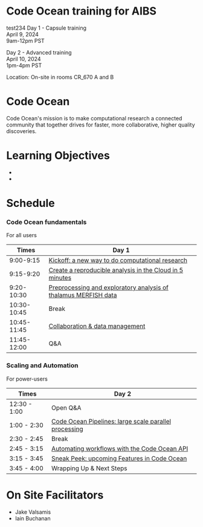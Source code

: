 # Code Ocean training for AIBS

test234
Day 1 - Capsule training <br>
April 9, 2024 <br>
9am-12pm PST <br>

Day 2 - Advanced training <br>
April 10, 2024 <br>
1pm-4pm PST <br>

Location: On-site in rooms CR_670 A and B<br>

# Code Ocean
Code Ocean's mission is to make computational research a connected community that together drives for faster, more collaborative, higher quality discoveries.

# Learning Objectives

- 
-


# Schedule
### Code Ocean fundamentals
For all users 

Times            | Day 1 |
-----            | ------ |
9:00-9:15       | [Kickoff: a new way to do computational research](Platform-overview.md) |
9:15-9:20      | [Create a reproducible analysis in the Cloud in 5 minutes](Create-capsule.md) |
9:20-10:30 | [Preprocessing and exploratory analysis of thalamus MERFISH data](AIBS-specific.md)
10:30-10:45 | Break
10:45-11:45 | [Collaboration & data management](Data-management.md)
11:45-12:00 | Q&A


### Scaling and Automation
For power-users

Times            | Day 2 |
-----            | ------ |
12:30 - 1:00 | Open Q&A 
1:00 - 2:30 | [Code Ocean Pipelines: large scale parallel processing](Pipelines.md)
2:30 - 2:45 | Break
2:45 - 3:15 | [Automating workflows with the Code Ocean API](API.md)
3:15 - 3:45 | [Sneak Peek: upcoming Features in Code Ocean](Upcoming-features.md)
3:45 - 4:00 | Wrapping Up & Next Steps

# On Site Facilitators

  - Jake  Valsamis
  - Iain Buchanan
